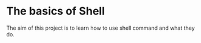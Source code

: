 # The basics of Shell
The aim of this project is to learn how to use shell command and what they do.